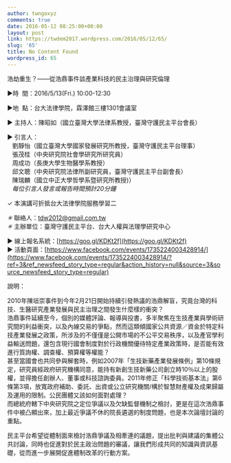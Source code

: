 ```yaml
---
author: twngoxyz
comments: true
date: 2016-05-12 08:25:00+00:00
layout: post
link: https://twdem2017.wordpress.com/2016/05/12/65/
slug: '65'
title: No Content Found
wordpress_id: 65
---
```


浩劫重生？——從浩鼎事件談產業科技的民主治理與研究倫理

  


►時  間：2016/5/13(Fri.) 10:00-12:30

►地  點：台大法律學院，霖澤館三樓1301會議室

► 主持人：陳昭如（國立臺灣大學法律系教授，臺灣守護民主平台會長）

► 引言人：  
   劉靜怡（國立臺灣大學國家發展研究所教授，臺灣守護民主平台理事）  
   張茂桂（中央研究院社會學研究所研究員）  
   周成功（長庚大學生物醫學系教授）  
   邱文聰（中央研究院法律所副研究員，臺灣守護民主平台副會長）  
   陳瑞麟（國立中正大學哲學系暨研究所教授)）  
   *每位引言人發言或報告時間預計20分鐘*

✓ 本演講可折抵台大法律學院服務學習二

_✳_ 聯絡人：tdw2012@gmail.com.tw   
_✳_ 主辦單位：臺灣守護民主平台、台大人權與法理學研究中心  
  
► 線上報名系統：[https://goo.gl/KDKt2f](https://goo.gl/KDKt2f)  
► 活動頁面：[https://www.facebook.com/events/1735224003428914/](https://www.facebook.com/events/1735224003428914/?ref=3&ref_newsfeed_story_type=regular&action_history=null&source=3&source_newsfeed_story_type=regular)

  


說明：  
  
2010年陳垣崇事件到今年2月21日開始持續引發熱議的浩鼎解盲，究竟台灣的科技、生醫研究產業發展與民主治理之間發生什麼樣的衝突？  
浩鼎事件延續至今，個別的媒體評論、報導與投書，多半聚焦在生技產業與學術研究間的利益衝突，以及內線交易的爭點，然而這類傾國家公共資源／資金於特定科技產業發展之政策，所涉及的不僅僅是公開市場的不公平交易秩序，以及產官學利益輸送問題，還包含現行國會制度對於行政機關優待特定產業政策時，是否能有效進行質詢權、調查權、預算權等權能？  
甚至當國會也共同參與解套時，例如2007年「生技新藥產業發展條例」第10條規定，研究員經政府研究機構同意，能持有新創生技新藥公司創立時10％以上的股權，並得擔任創辦人、董事或科技諮詢委員。2011年修正「科學技術基本法」第6條第3項，放寬政府補助、委託、出資或公立研究機關/構於智慧財產權及成果歸屬及運用的限制。公民團體又該如何面對處理？  
而總統府轄下中央研究院之定位爭議以及欠缺監督機制之檢討，更是在這次浩鼎事件中被凸顯出來，加上最近爭議不休的院長遴選的制度問題，也是本次論壇討論的重點。  
  
民主平台希望從體制面來檢討浩鼎爭議及相牽連的議題，提出批判與建議的集體公共討論，同時也促進對於民主政治問題的審議，讓我們形成共同的知識與資訊基礎，從而進一步展開促進體制改革的行動方案。
